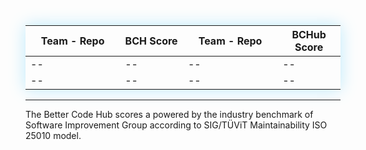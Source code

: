 
<table style="box-shadow:0px 0px 25px #bdeafb;">
<colgroup>
<col width="30%" />
<col width="20%" />
<col width="30%" />
<col width="20%" />
</colgroup>
<thead>
<tr class="header">
<th>Team - Repo</th>
<th>BCH Score</th>
<th>Team - Repo</th>
<th>BCHub Score</th>
</tr>
</thead>
<tbody>
<tr> 
 </tr>   

<tr>
<td markdown="span">--</td>
<td markdown="span">--</td>
<td markdown="span">--</td>
<td markdown="span">--</td>
</tr>


<tr>
<td markdown="span">--</td>
<td markdown="span">--</td>
<td markdown="span">--</td>
<td markdown="span">--</td>
</tr>

</tbody>
</table>




<hr>

The Better Code Hub scores a powered by the industry benchmark of Software Improvement Group according to SIG/TÜViT Maintainability ISO 25010 model.


